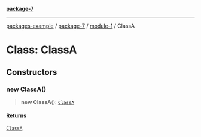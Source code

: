 [**package-7**](../../index.md)

***

[packages-example](../../../packages.md) / [package-7](../../index.md) / [module-1](../index.md) / ClassA

# Class: ClassA

## Constructors

### new ClassA()

> **new ClassA**(): [`ClassA`](ClassA.md)

#### Returns

[`ClassA`](ClassA.md)
